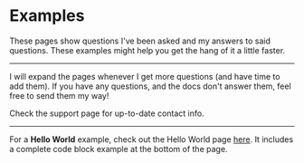 # Examples

These pages show questions I've been asked and my answers to said questions.
These examples might help you get the hang of it a little faster.

---

I will expand the pages whenever I get more questions (and have time to add them).
If you have any questions, and the docs don't answer them, feel free to send them my way!

Check the support page for up-to-date contact info.

---

For a **Hello World** example, check out the Hello World page [here](https://ksneijders.github.io/AoE2ScenarioParser/hello_world/).
It includes a complete code block example at the bottom of the page.
